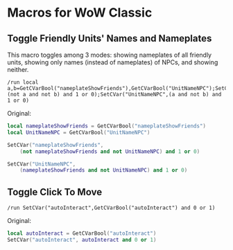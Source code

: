 # Macros for WoW Classic

## Toggle Friendly Units' Names and Nameplates

This macro toggles among 3 modes: showing nameplates of all friendly units, showing only names (instead of nameplates) of NPCs, and showing neither.

```
/run local a,b=GetCVarBool("nameplateShowFriends"),GetCVarBool("UnitNameNPC");SetCVar("nameplateShowFriends",(not a and not b) and 1 or 0);SetCVar("UnitNameNPC",(a and not b) and 1 or 0)
```

Original:

```lua
local nameplateShowFriends = GetCVarBool("nameplateShowFriends")
local UnitNameNPC = GetCVarBool("UnitNameNPC")

SetCVar("nameplateShowFriends",
    (not nameplateShowFriends and not UnitNameNPC) and 1 or 0)

SetCVar("UnitNameNPC",
    (nameplateShowFriends and not UnitNameNPC) and 1 or 0)
```

## Toggle Click To Move

```
/run SetCVar("autoInteract",GetCVarBool("autoInteract") and 0 or 1)
```

Original:

```lua
local autoInteract = GetCVarBool("autoInteract")
SetCVar("autoInteract", autoInteract and 0 or 1)
```
